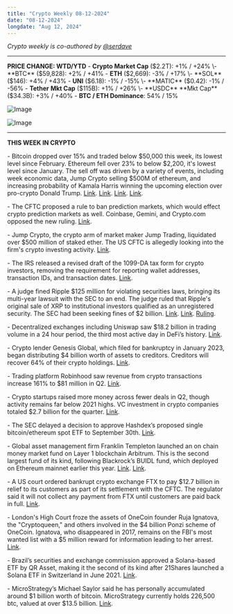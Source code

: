 ```yaml
---
title: "Crypto Weekly 08-12-2024"
date: "08-12-2024"
longdate: "Aug 12, 2024"
---
```


*Crypto weekly is co-authored by [@serdave](https://twitter.com/serdave_eth)*

---
**PRICE CHANGE: WTD/YTD**
\- **Crypto Market Cap** ($2.2T): +1% / +24%
\- **BTC** ($59,828): +2% / +41%
\- **ETH** ($2,669): -3% / +17%
\- **SOL** ($146): +4% / +43%
\- **UNI** ($6.18): -1% / -15%
\- **MATIC** ($0.42): -1% / -56%
\- **Tether** **Mkt Cap** ($115B): +1% / +26%
\- **USDC** **Mkt Cap** ($34.3B): +3% / +40%
\- **BTC / ETH Dominance**: 54% / 15%

![Image](/images/08-12-2024-1.png)

![Image](/images/08-12-2024-2.png)

---
**THIS WEEK IN CRYPTO**

\- Bitcoin dropped over 15% and traded below $50,000 this week, its lowest level since February. Ethereum fell over 23% to below $2,200, it's lowest level since January. The sell off was driven by a variety of events, including week economic data, Jump Crypto selling $500M of ethereum, and increasing probability of Kamala Harris winning the upcoming election over pro-crypto Donald Trump. [Link](https://www.theblock.co/post/309277/bitcoin-plunges-below-55000-ether-under-2400). [Link](https://www.reuters.com/technology/bitcoin-falls-569-58987-2024-08-04/). [Link](https://decrypt.co/243144/ethereum-sinks-22-as-crypto-market-cap-falls-below-2-trillion). [Link](https://www.cnbc.com/2024/08/04/crypto-plunge-wipes-out-270-billion-in-value-as-bitcoin-ether-plunge.html). 

\- The CFTC proposed a rule to ban prediction markets, which would effect crypto prediction markets as well. Coinbase, Gemini, and Crypto.com opposed the new ruling. [Link](https://www.theblock.co/post/310559/crypto-com-gemini-join-coinbase-in-opposing-cftc-proposal-that-could-ban-prediction-markets). 

\- Jump Crypto, the crypto arm of market maker Jump Trading, liquidated over $500 million of staked ether. The US CFTC is allegedly looking into the firm's crypto investing activity. [Link](https://www.theblock.co/post/309266/jump-crypto-moves-hundreds-of-millions-in-crypto-as-prices-slide).

\- The IRS released a revised draft of the 1099-DA tax form for crypto investors, removing the requirement for reporting wallet addresses, transaction IDs, and transaction dates. [Link](https://decrypt.co/244025/irs-form-1099-da-draft-update-unintended-consequences). 

\- A judge fined Ripple $125 million for violating securities laws, bringing its multi-year lawsuit with the SEC to an end. The judge ruled that Ripple's original sale of XRP to institutional investors qualified as an unregistered security. The SEC had been seeking fines of $2 billion. [Link](https://www.theblock.co/post/310121/ripple-fined-125-million-in-sec-case). [Link](https://www.coindesk.com/policy/2024/08/07/judge-fines-ripple-125m-bans-future-securities-law-violations-in-long-running-sec-case/). [Ruling](https://storage.courtlistener.com/recap/gov.uscourts.nysd.551082/gov.uscourts.nysd.551082.973.0.pdf). 

\- Decentralized exchanges including Uniswap saw $18.2 billion in trading volume in a 24 hour period, the third most active day in DeFi’s history. [Link](https://unchainedcrypto.com/decentralized-exchanges-led-by-uniswap-post-their-third-largest-day-of-trading-volume/).   

\- Crypto lender Genesis Global, which filed for bankruptcy in January 2023, began distributing $4 billion worth of assets to creditors. Creditors will recover 64% of their crypto holdings. [Link](https://www.theblock.co/post/309167/genesis-completes-bankruptcy-restructuring-begins-distributing-4-billion-in-crypto-and-cash).

\- Trading platform Robinhood saw revenue from crypto transactions increase 161% to $81 million in Q2. [Link](https://www.theblock.co/post/310136/robinhoods-q2-crypto-revenues-up-161-as-trading-volume-hits-21-5-billion).  

\- Crypto startups raised more money across fewer deals in Q2, though activity remains far below 2021 highs. VC investment in crypto companies totaled $2.7 billion for the quarter. [Link](https://www.bloomberg.com/news/articles/2024-08-12/crypto-startups-raised-more-vc-money-in-midst-of-market-slowdown). 

\- The SEC delayed a decision to approve Hashdex’s proposed single bitcoin/ethereum spot ETF to September 30th. [Link](https://decrypt.co/243979/sec-punts-decision-hashdex-combined-bitcoin-ethereum-etf). 

\- Global asset management firm Franklin Templeton launched an on chain money market fund on Layer 1 blockchain Arbitrum. This is the second largest fund of its kind, following Blackrock’s BUIDL fund, which deployed on Ethereum mainnet earlier this year. [Link](https://decrypt.co/243849/franklin-templeton-fobbx-blockchain-fund-arbitrum). [Link](https://www.theblock.co/post/309989/franklin-templeton-fobxx-benji-arbitrum).

\- A US court ordered bankrupt crypto exchange FTX to pay $12.7 billion in relief to its customers as part of its settlement with the CFTC. The regulator said it will not collect any payment from FTX until customers are paid back in full. [Link](https://www.reuters.com/technology/crypto-exchange-ftx-ordered-pay-127-bln-customers-us-cftc-says-2024-08-08/). 

\- London's High Court froze the assets of OneCoin founder Ruja Ignatova, the "Cryptoqueen," and others involved in the $4 billion Ponzi scheme of OneCoin. Ignatova, who disappeared in 2017, remains on the FBI's most wanted list with a $5 million reward for information leading to her arrest. [Link](https://decrypt.co/243716/onecoin-cryptoqueen-ruja-ignatovas-assets-frozen-by-uk-court). 

\- Brazil’s securities and exchange commission approved a Solana-based ETF by QR Asset, making it the second of its kind after 21Shares launched a Solana ETF in Switzerland in June 2021. [Link](https://www.coindesk.com/policy/2024/08/08/brazils-securities-and-exchange-commission-approves-solana-based-etf/). 

\- MicroStrategy’s Michael Saylor said he has personally accumulated around $1 billion worth of bitcoin. MicroStrategy currently holds 226,500 btc, valued at over $13.5 billion. [Link](https://www.bloomberg.com/news/articles/2024-08-07/microstrategy-s-saylor-says-he-personally-owns-about-1-billion-in-bitcoin).
